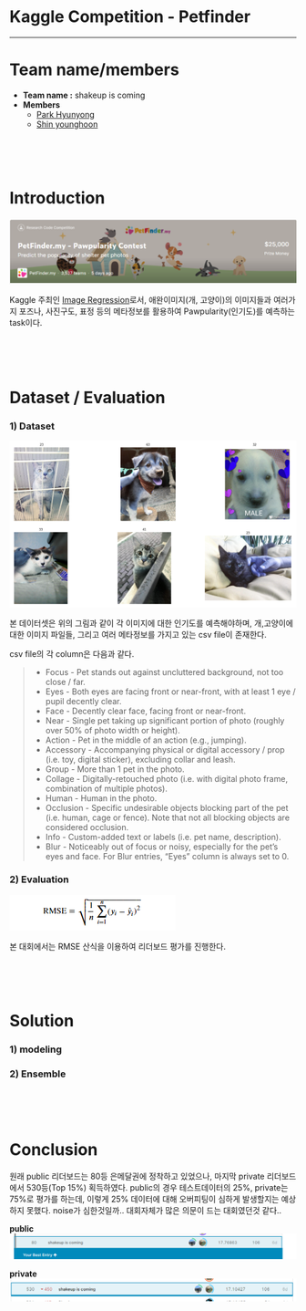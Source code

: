 # Kaggle Competition - Petfinder
---


# Team name/members
- **Team name :** shakeup is coming
- **Members**
  - [Park Hyunyong](https://github.com/hyunyongPark)
  - [Shin younghoon](https://github.com/Yphy)

<br/><br/><br/>
# Introduction
![image](https://github.com/hyunyongPark/Kaggle_petfinder/blob/main/imgs/competition_banner.PNG)

Kaggle 주최인 [Image Regression](https://www.kaggle.com/c/petfinder-pawpularity-score/overview)로서, 애완이미지(개, 고양이)의 이미지들과 여러가지 포즈나, 사진구도, 표정 등의 메타정보를 활용하여 Pawpularity(인기도)를 예측하는 task이다. 

<br/><br/><br/>
# Dataset / Evaluation

### 1) Dataset
![image](https://github.com/hyunyongPark/Kaggle_petfinder/blob/main/imgs/dataset_example1.PNG)

본 데이터셋은 위의 그림과 같이 각 이미지에 대한 인기도를 예측해야하며, 개,고양이에 대한 이미지 파일들, 그리고 여러 메타정보를 가지고 있는 csv file이 존재한다. 

csv file의 각 column은 다음과 같다.
> * Focus - Pet stands out against uncluttered background, not too close / far.
> * Eyes - Both eyes are facing front or near-front, with at least 1 eye / pupil decently clear.
> * Face - Decently clear face, facing front or near-front.
> * Near - Single pet taking up significant portion of photo (roughly over 50% of photo width or height).
> * Action - Pet in the middle of an action (e.g., jumping).
> * Accessory - Accompanying physical or digital accessory / prop (i.e. toy, digital sticker), excluding collar and leash.
> * Group - More than 1 pet in the photo.
> * Collage - Digitally-retouched photo (i.e. with digital photo frame, combination of multiple photos).
> * Human - Human in the photo.
> * Occlusion - Specific undesirable objects blocking part of the pet (i.e. human, cage or fence). Note that not all blocking objects are considered occlusion.
> * Info - Custom-added text or labels (i.e. pet name, description).
> * Blur - Noticeably out of focus or noisy, especially for the pet’s eyes and face. For Blur entries, “Eyes” column is always set to 0.

### 2) Evaluation
![image](https://github.com/hyunyongPark/Kaggle_petfinder/blob/main/imgs/evaluation.PNG)

본 대회에서는 RMSE 산식을 이용하여 리더보드 평가를 진행한다. 

<br/><br/><br/>
# Solution
### 1) modeling

### 2) Ensemble



<br/><br/><br/>
# Conclusion
원래 public 리더보드는 80등 은메달권에 정착하고 있었으나, 마지막 private 리더보드에서 530등(Top 15%) 획득하였다. public의 경우 테스트데이터의 25%, private는 75%로 평가를 하는데, 이렇게 25% 데이터에 대해 오버피팅이 심하게 발생할지는 예상하지 못했다. noise가 심한것일까.. 대회자체가 많은 의문이 드는 대회였던것 같다..

**public**
![image](https://github.com/hyunyongPark/Kaggle_petfinder/blob/main/imgs/leaderboard_private.PNG)

**private**
![image](https://github.com/hyunyongPark/Kaggle_petfinder/blob/main/imgs/leaderboard_public.PNG)
